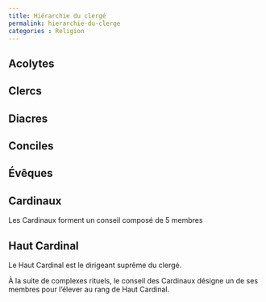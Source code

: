 ```yaml
---
title: Hiérarchie du clergé
permalink: hierarchie-du-clerge
categories : Religion
---
```


## Acolytes

## Clercs

## Diacres

## Conciles

## Évêques

## Cardinaux
Les Cardinaux forment un conseil composé de 5 membres

## Haut Cardinal
Le Haut Cardinal est le dirigeant suprême du clergé.

À la suite de complexes rituels, le conseil des Cardinaux désigne un de ses membres pour l’élever au rang de Haut Cardinal.
